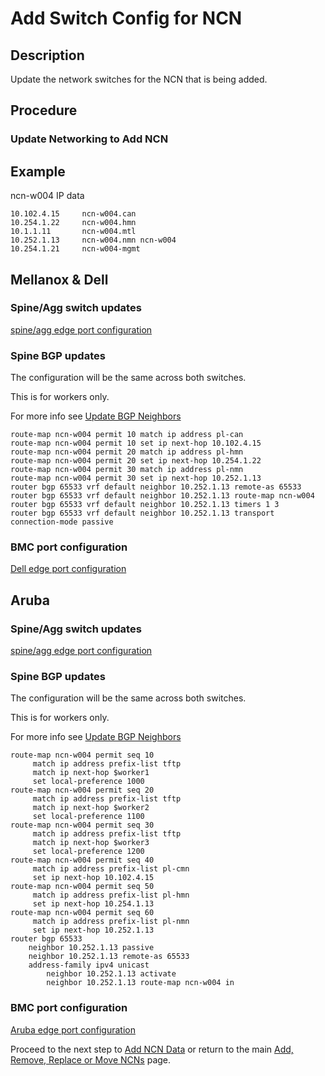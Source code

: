 # Add Switch Config for NCN

## Description

Update the network switches for the NCN that is being added.

## Procedure

### Update Networking to Add NCN

## Example

ncn-w004 IP data

```text
10.102.4.15     ncn-w004.can
10.254.1.22     ncn-w004.hmn
10.1.1.11       ncn-w004.mtl
10.252.1.13     ncn-w004.nmn ncn-w004
10.254.1.21     ncn-w004-mgmt
```

## Mellanox & Dell

### Spine/Agg switch updates

[spine/agg edge port configuration](../../../install/configure_mellanox_spine_switch.md#Configure-MLAG)

### Spine BGP updates

The configuration will be the same across both switches.

This is for workers only.

For more info see [Update BGP Neighbors](../../network/metallb_bgp/Update_BGP_Neighbors.md)

```text
route-map ncn-w004 permit 10 match ip address pl-can
route-map ncn-w004 permit 10 set ip next-hop 10.102.4.15 
route-map ncn-w004 permit 20 match ip address pl-hmn
route-map ncn-w004 permit 20 set ip next-hop 10.254.1.22  
route-map ncn-w004 permit 30 match ip address pl-nmn
route-map ncn-w004 permit 30 set ip next-hop 10.252.1.13 
router bgp 65533 vrf default neighbor 10.252.1.13 remote-as 65533
router bgp 65533 vrf default neighbor 10.252.1.13 route-map ncn-w004
router bgp 65533 vrf default neighbor 10.252.1.13 timers 1 3
router bgp 65533 vrf default neighbor 10.252.1.13 transport connection-mode passive
```

### BMC port configuration

[Dell edge port configuration](../../../install/configure_dell_leaf_switch.md#Configure-Edge-Port)

## Aruba

### Spine/Agg switch updates

[spine/agg edge port configuration](../../../install/configure_aruba_spine_switch.md#Configure-Edge-Port)

### Spine BGP updates

The configuration will be the same across both switches.

This is for workers only.

For more info see [Update BGP Neighbors](../../network/metallb_bgp/Update_BGP_Neighbors.md)

```
route-map ncn-w004 permit seq 10
     match ip address prefix-list tftp
     match ip next-hop $worker1
     set local-preference 1000
route-map ncn-w004 permit seq 20
     match ip address prefix-list tftp
     match ip next-hop $worker2
     set local-preference 1100
route-map ncn-w004 permit seq 30
     match ip address prefix-list tftp
     match ip next-hop $worker3
     set local-preference 1200
route-map ncn-w004 permit seq 40
     match ip address prefix-list pl-cmn
     set ip next-hop 10.102.4.15
route-map ncn-w004 permit seq 50
     match ip address prefix-list pl-hmn
     set ip next-hop 10.254.1.13
route-map ncn-w004 permit seq 60
     match ip address prefix-list pl-nmn
     set ip next-hop 10.252.1.13
router bgp 65533
    neighbor 10.252.1.13 passive
    neighbor 10.252.1.13 remote-as 65533
    address-family ipv4 unicast
        neighbor 10.252.1.13 activate
        neighbor 10.252.1.13 route-map ncn-w004 in
```

### BMC port configuration

[Aruba edge port configuration](../../../install/configure_aruba_leaf_switch.md#Configure-Edge-Port)

Proceed to the next step to [Add NCN Data](Add_NCN_Data.md) or return to the main [Add, Remove, Replace or Move NCNs](../Add_Remove_Replace_NCNs.md) page.
